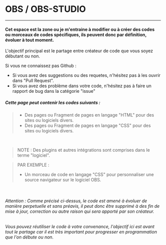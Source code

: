 # OBS / OBS-STUDIO

<hr/>

#### Cet espace est la zone ou je m'entraine à modifier ou à créer des codes ou morceaux de codes spécifiques, ils peuvent donc par définition, évoluer à tout moment.
L'objectif principal est le partage entre créateur de code que vous soyez débutant ou non.

Si vous ne connaissez pas Github :
- Si vous avez des suggestions ou des requetes, n'hésitez pas à les ouvrir dans "Pull Request".
- Si vous avez des problème dans votre code, n'hésitez pas à faire un rapport de bug dans la catégorie "issue"

##### Cette page peut contenir les codes suivants :

> - Des pages ou Fragment de pages en langage "HTML" pour des sites ou logiciels divers.
> - Des pages ou Fragment de pages en langage "CSS" pour des sites ou logiciels divers.

<br/>

> NOTE : Des plugins et autres intégrations sont comprises dans le terme "logiciel". 

> PAR EXEMPLE : 
> - Un morceau de code en langage "CSS" pour personnaliser une source navigateur sur le logiciel OBS.

<br/>

###### Attention : Comme précisé ci-dessus, le code est amené à évoluer de manière perpetuelle et sans préavis, il peut donc être supprimé à des fin de mise à jour, correction ou autre raison qui sera apporté par son créateur.



###### Vous pouvez réutiliser le code à votre convenance, l'objectif ici est avant tout le partage car il est très important pour progresser en programmation que l'on débute ou non.
